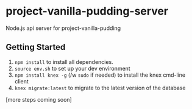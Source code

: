# project-vanilla-pudding-server
Node.js api server for project-vanilla-pudding

## Getting Started

1. `npm install` to install all dependencies.
2. `source env.sh` to set up your dev environment
3. `npm install knex -g` (/w `sudo` if needed) to install the knex cmd-line client
4. `knex migrate:latest` to migrate to the latest version of the database

[more steps coming soon]
